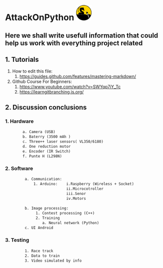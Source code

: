 
 #  AttackOnPython <img src="/Docs/Images/Logo.png" width="50" height="50" >


## Here we shall write usefull information that could help us work with everything project related 

## 1. Tutorials
   1. How to edit this file:   
       1. https://guides.github.com/features/mastering-markdown/
   2. Github Course For Beginners:
       1. https://www.youtube.com/watch?v=SWYqp7iY_Tc
       2. https://learngitbranching.js.org/


## 2. Discussion conclusions
###      1. Hardware
            a. Camera (USB)
            b. Baterry (3500 mAh )
            c. Three++ laser sensors( VL350/6180)
            d. One reduction motor 
            e. Encoder (IR Switch)
            f. Punte H (L298N)
            
###      2. Software
             a. Communication:
                 1. Arduino:    i.Raspberry (Wireless + Socket)
                                ii.Microcotroller
                                iii.Senor   
                                iv.Motors
             
             b. Image processing:
                  1. Contest processing (C++)
                  2. Training
                     a. Neural network (Python)  
             c. UI Android
###      3. Testing
             1. Race track
             2. Data to train             
             3. Video simulated by info
             

